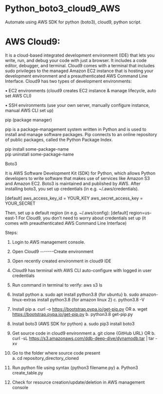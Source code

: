 # Python_boto3_cloud9_AWS
Automate using AWS SDK for python (boto3), cloud9, python script. 

# AWS Cloud9:

It is a cloud-based integrated development environment (IDE) that lets you write, run, and debug your code with just a browser. 
It includes a code editor, debugger, and terminal. Cloud9 comes with a terminal that includes sudo privileges to the managed Amazon
EC2 instance that is hosting your development environment and a preauthenticated AWS Command Line Interface.
Cloud9 has two types of development environments: 

•	 EC2 environments (cloud9 creates EC2 instance & manage lifecycle, auto set AWS CLI)  

•	SSH environments (use your own server, manually configure instance, manual AWS CLI set up)

pip (package manager)

pip is a package-management system written in Python and is used to install and manage software packages. Pip connects to an online 
repository of public packages, called the Python Package Index.

pip install some-package-name  
pip uninstall some-package-name  


Boto3

It is AWS Software Development Kit (SDK) for Python, which allows Python developers to write software that makes use of services like Amazon 
S3 and Amazon EC2. Boto3 is maintained and published by AWS.  After installing boto3, you set up credentials (in e.g. ~/.aws/credentials). 

 [default]
aws_access_key_id = YOUR_KEY
aws_secret_access_key = YOUR_SECRET

Then, set up a default region (in e.g. ~/.aws/config):
[default]
region=us-east-1
For Cloud9, you don’t need to worry about credentials set up (it comes with preauthenticated AWS Command Line Interface) 


Steps: 

1)	Login to AWS management console.

2)	Open Cloud9 -------Create environment

3)	Open recently created environment in cloud9 IDE

4)	Cloud9 has terminal with AWS CLI auto-configure with logged in user credentials

5)	Run command in terminal to verify: aws s3 ls

6)	Install python
      a.	sudo apt install python3.8 {for ubuntu}
      b.	sudo amazon-linux-extras install python3.8 {for amazon linux 2}
      c.	python3.8 -V
      
7)	Install pip 
      a.	curl -o https://bootstrap.pypa.io/get-pip.py   OR
      a.	wget https://bootstrap.pypa.io/get-pip.py
      b.	python3.8 get-pip.py
      
8)	Install boto3 (AWS SDK for python)
      a.	sudo pip3 install boto3 
      
9)	Get source code in cloud9 environment 
      a.	git clone {GitHub URL}    OR
      b.	curl -sL https://s3.amazonaws.com/ddb-deep-dive/dynamodb.tar | tar -xv
      
10)	Go to the folder where source code present  
      a.	cd repository_directory_cloned
      
11)	Run python file using syntax {python3 filename.py}
      a.	Python3 create_table.py
      
12)	Check for resource creation/update/deletion in AWS management console
